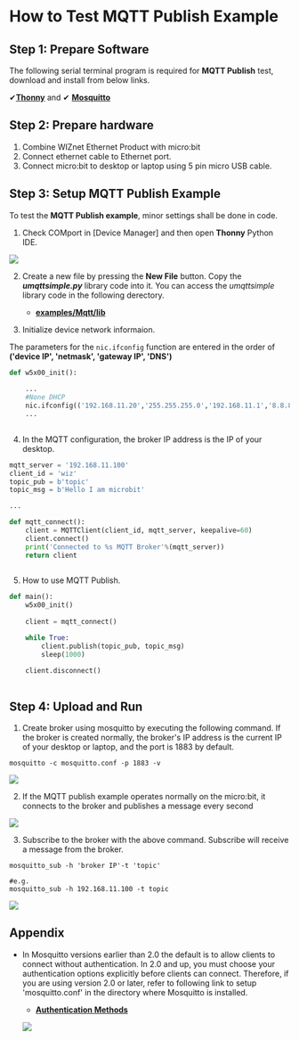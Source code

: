 # How to Test MQTT Publish Example



## Step 1: Prepare Software

The following serial terminal program is required for **MQTT Publish** test, download and install from below links.

&#10004;[**Thonny**][link-thonny]  and  &#10004; [**Mosquitto**][link-mosquitto]


## Step 2: Prepare hardware

1. Combine WIZnet Ethernet Product with micro:bit
2. Connect ethernet cable to Ethernet port.
3. Connect micro:bit to desktop or laptop using 5 pin micro USB cable.

## Step 3: Setup MQTT Publish Example

To test the **MQTT Publish example**, minor settings shall be done in code.

1. Check COMport in [Device Manager] and then open **Thonny** Python IDE.

![][link-thonny_config]

2. Create a new file by pressing the **New File** button. Copy the ***umqttsimple.py*** library code into it. You can access the *umqttsimple* library code in the following derectory. 
    - __[examples/Mqtt/lib](https://github.com/Wiznet/micropython-microbit-v2/blob/master/examples/Mqtt/lib)__


3. Initialize device network informaion.

The parameters for the `nic.ifconfig` function are entered in the order of __('device IP', 'netmask', 'gateway IP', 'DNS')__

```python
def w5x00_init():
    
    ...
    #None DHCP
    nic.ifconfig(('192.168.11.20','255.255.255.0','192.168.11.1','8.8.8.8'))
    ...
    
```

4. In the MQTT configuration, the broker IP address is the IP of your desktop.

```python
mqtt_server = '192.168.11.100'
client_id = 'wiz'
topic_pub = b'topic'
topic_msg = b'Hello I am microbit'

...

def mqtt_connect():
    client = MQTTClient(client_id, mqtt_server, keepalive=60)
    client.connect()
    print('Connected to %s MQTT Broker'%(mqtt_server))
    return client
    
```

5. How to use MQTT Publish.

```python
def main():
    w5x00_init()
    
    client = mqtt_connect()

    while True:
        client.publish(topic_pub, topic_msg)
        sleep(1000)

    client.disconnect()
    
```


## Step 4: Upload and Run

1. Create broker using mosquitto by executing the following command. If the broker is created normally, the broker's IP address is the current IP of your desktop or laptop, and the port is 1883 by default.

```
mosquitto -c mosquitto.conf -p 1883 -v
```

![][link-mqtt_1]

2. If the MQTT publish example operates normally on the micro:bit, it connects to the broker and publishes a message every second

![][link-mqtt_2]

3. Subscribe to the broker with the above command. Subscribe will receive a message from the broker.

```
mosquitto_sub -h 'broker IP'-t 'topic'

#e.g.
mosquitto_sub -h 192.168.11.100 -t topic
```

![][link-mqtt_3]



## Appendix

- In Mosquitto versions earlier than 2.0 the default is to allow clients to connect without authentication. In 2.0 and up, you must choose your authentication options explicitly before clients can connect. Therefore, if you are using version 2.0 or later, refer to following link to setup 'mosquitto.conf' in the directory where Mosquitto is installed.

    - [**Authentication Methods**][link-authentication_methods]
    
    ![][link-mqtt_conf]


<!--
Link
-->

[link-thonny]: https://thonny.org/
[link-mosquitto]: https://mosquitto.org/download/

[link-thonny_config]:https://github.com/Wiznet/micropython-microbit-v2/blob/master/static/images/Thonny_conf_1.png
[link-mqtt_1]: https://github.com/Wiznet/micropython-microbit-v2/blob/master/static/images/MQTT_broker.png
[link-mqtt_2]: https://github.com/Wiznet/micropython-microbit-v2/blob/master/static/images/MQTT_pub1.png
[link-mqtt_3]:  https://github.com/Wiznet/micropython-microbit-v2/blob/master/static/images/MQTT_pub2.png
[link-mqtt_conf]: https://github.com/Wiznet/micropython-microbit-v2/blob/master/static/images/MQTT_conf.png

[link-authentication_methods]: https://mosquitto.org/documentation/authentication-methods/

